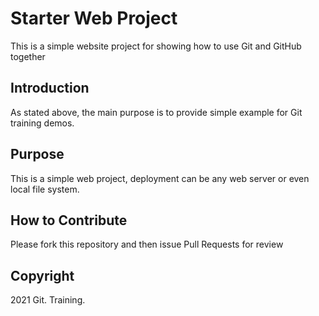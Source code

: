 # Starter Web Project
This is a simple website project for showing how to use Git and GitHub together

## Introduction
As stated above, the main purpose is to provide simple example for Git training demos.

## Purpose 
This is a simple web project, deployment can be any web server or even local file system.

## How to Contribute
Please fork this repository and then issue Pull Requests for review


## Copyright
2021 Git. Training.


